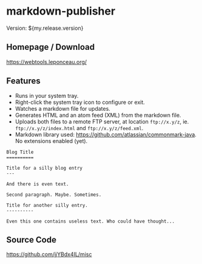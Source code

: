 # markdown-publisher

Version: ${my.release.version}



## Homepage / Download

https://webtools.leponceau.org/



## Features

* Runs in your system tray.
* Right-click the system tray icon to configure or exit.
* Watches a markdown file for updates.
* Generates HTML and an atom feed (XML) from the markdown file.
* Uploads both files to a remote FTP server, at location `ftp://x.y/z`, ie. `ftp://x.y/z/index.html`
  and `ftp://x.y/z/feed.xml`.
* Markdown library used: https://github.com/atlassian/commonmark-java. No extensions enabled (yet).

```
Blog Title
==========

Title for a silly blog entry
---

And there is even text.

Second paragraph. Maybe. Sometimes.

Title for another silly entry.
----------

Even this one contains useless text. Who could have thought...
```



## Source Code

https://github.com/jjYBdx4IL/misc



